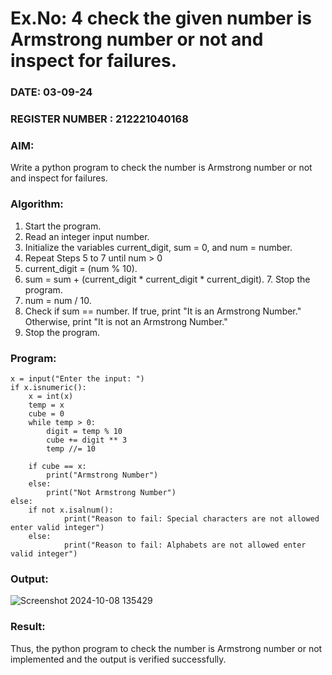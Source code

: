 # Ex.No: 4 check the given number is Armstrong number or not and inspect for failures.
### DATE: 03-09-24                                                                            
### REGISTER NUMBER : 212221040168
### AIM: 
Write a python program to check the number is Armstrong number or not and inspect for failures.

### Algorithm:
1.  Start the program.
2.	Read an integer input number.
3.	Initialize the variables current_digit, sum = 0, and num = number.
4.	Repeat Steps 5 to 7 until num > 0
5.	current_digit = (num % 10).
6.	sum = sum + (current_digit * current_digit * current_digit). 7. Stop the program.
7.	num = num / 10.
8.	Check if sum == number. If true, print "It is an Armstrong Number." Otherwise, print "It is not an Armstrong Number."
9.	Stop the program.

### Program:


```
x = input("Enter the input: ")
if x.isnumeric():
    x = int(x)
    temp = x
    cube = 0
    while temp > 0:
        digit = temp % 10
        cube += digit ** 3
        temp //= 10
    
    if cube == x:
        print("Armstrong Number")
    else:
        print("Not Armstrong Number")
else:
    if not x.isalnum():
            print("Reason to fail: Special characters are not allowed enter valid integer")
    else:
            print("Reason to fail: Alphabets are not allowed enter valid integer")

```










### Output:
![Screenshot 2024-10-08 135429](https://github.com/user-attachments/assets/88b3fc9a-b3be-48d7-8682-18428ff3ccba)






### Result:
Thus, the python program to check the number is Armstrong number or not implemented and the output is verified successfully.


